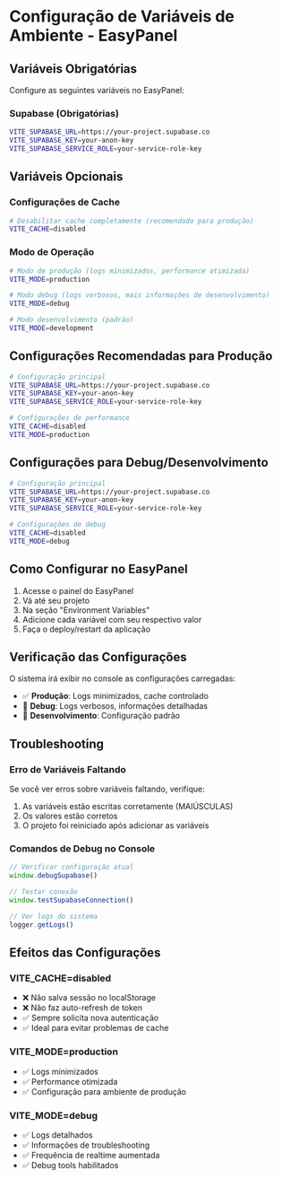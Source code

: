 # Configuração de Variáveis de Ambiente - EasyPanel

## Variáveis Obrigatórias

Configure as seguintes variáveis no EasyPanel:

### Supabase (Obrigatórias)
```bash
VITE_SUPABASE_URL=https://your-project.supabase.co
VITE_SUPABASE_KEY=your-anon-key
VITE_SUPABASE_SERVICE_ROLE=your-service-role-key
```

## Variáveis Opcionais

### Configurações de Cache
```bash
# Desabilitar cache completamente (recomendado para produção)
VITE_CACHE=disabled
```

### Modo de Operação
```bash
# Modo de produção (logs minimizados, performance otimizada)
VITE_MODE=production

# Modo debug (logs verbosos, mais informações de desenvolvimento)
VITE_MODE=debug

# Modo desenvolvimento (padrão)
VITE_MODE=development
```

## Configurações Recomendadas para Produção

```bash
# Configuração principal
VITE_SUPABASE_URL=https://your-project.supabase.co
VITE_SUPABASE_KEY=your-anon-key
VITE_SUPABASE_SERVICE_ROLE=your-service-role-key

# Configurações de performance
VITE_CACHE=disabled
VITE_MODE=production
```

## Configurações para Debug/Desenvolvimento

```bash
# Configuração principal
VITE_SUPABASE_URL=https://your-project.supabase.co
VITE_SUPABASE_KEY=your-anon-key
VITE_SUPABASE_SERVICE_ROLE=your-service-role-key

# Configurações de debug
VITE_CACHE=disabled
VITE_MODE=debug
```

## Como Configurar no EasyPanel

1. Acesse o painel do EasyPanel
2. Vá até seu projeto
3. Na seção "Environment Variables"
4. Adicione cada variável com seu respectivo valor
5. Faça o deploy/restart da aplicação

## Verificação das Configurações

O sistema irá exibir no console as configurações carregadas:

- ✅ **Produção**: Logs minimizados, cache controlado
- 🐛 **Debug**: Logs verbosos, informações detalhadas
- 🔧 **Desenvolvimento**: Configuração padrão

## Troubleshooting

### Erro de Variáveis Faltando
Se você ver erros sobre variáveis faltando, verifique:
1. As variáveis estão escritas corretamente (MAIÚSCULAS)
2. Os valores estão corretos
3. O projeto foi reiniciado após adicionar as variáveis

### Comandos de Debug no Console
```javascript
// Verificar configuração atual
window.debugSupabase()

// Testar conexão
window.testSupabaseConnection()

// Ver logs do sistema
logger.getLogs()
```

## Efeitos das Configurações

### VITE_CACHE=disabled
- ❌ Não salva sessão no localStorage
- ❌ Não faz auto-refresh de token
- ✅ Sempre solicita nova autenticação
- ✅ Ideal para evitar problemas de cache

### VITE_MODE=production
- ✅ Logs minimizados
- ✅ Performance otimizada
- ✅ Configuração para ambiente de produção

### VITE_MODE=debug
- ✅ Logs detalhados
- ✅ Informações de troubleshooting
- ✅ Frequência de realtime aumentada
- ✅ Debug tools habilitados 